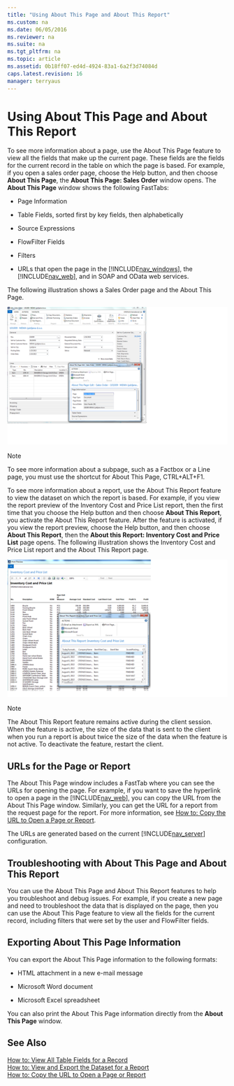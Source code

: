 ```yaml
---
title: "Using About This Page and About This Report"
ms.custom: na
ms.date: 06/05/2016
ms.reviewer: na
ms.suite: na
ms.tgt_pltfrm: na
ms.topic: article
ms.assetid: 0b18ff07-ed4d-4924-83a1-6a2f3d74084d
caps.latest.revision: 16
manager: terryaus
---
```

# Using About This Page and About This Report
To see more information about a page, use the About This Page feature to view all the fields that make up the current page. These fields are the fields for the current record in the table on which the page is based. For example, if you open a sales order page, choose the Help button, and then choose **About This Page**, the **About This Page: Sales Order** window opens. The **About This Page** window shows the following FastTabs:  
  
-   Page Information  
  
-   Table Fields, sorted first by key fields, then alphabetically  
  
-   Source Expressions  
  
-   FlowFilter Fields  
  
-   Filters  
  
-   URLs that open the page in the [!INCLUDE[nav_windows](includes/nav_windows_md.md)], the [!INCLUDE[nav_web](includes/nav_web_md.md)], and in SOAP and OData web services.  
  
 The following illustration shows a Sales Order page and the About This Page.  
  
 ![About This Page window that shows all fields](media/NAV_Zoom_SalesOrderRTC.png "NAV\_Zoom\_SalesOrderRTC")  
  
> [!NOTE]  
>  To see more information about a subpage, such as a Factbox or a Line page, you must use the shortcut for About This Page, CTRL\+ALT\+F1.  
  
 To see more information about a report, use the About This Report feature to view the dataset on which the report is based. For example, if you view the report preview of the Inventory Cost and Price List report, then the first time that you choose the Help button and then choose **About This Report**, you activate the About This Report feature. After the feature is activated, if you view the report preview, choose the Help button, and then choose **About This Report**, then the **About this Report: Inventory Cost and Price List** page opens. The following illustration shows the Inventory Cost and Price List report and the About This Report page.  
  
 ![About This Report page that shows the dataset](media/NAV_Zoom_AboutThisReport.png "NAV\_Zoom\_AboutThisReport")  
  
> [!NOTE]  
>  The About This Report feature remains active during the client session. When the feature is active, the size of the data that is sent to the client when you run a report is about twice the size of the data when the feature is not active. To deactivate the feature, restart the client.  
  
## URLs for the Page or Report  
 The About This Page window includes a FastTab where you can see the URLs for opening the page. For example, if you want to save the hyperlink to open a page in the [!INCLUDE[nav_web](includes/nav_web_md.md)], you can copy the URL from the About This Page window. Similarly, you can get the URL for a report from the request page for the report. For more information, see [How to: Copy the URL to Open a Page or Report](../Topic/How%20to:%20Copy%20the%20URL%20to%20Open%20a%20Page%20or%20Report.md).  
  
 The URLs are generated based on the current [!INCLUDE[nav_server](includes/nav_server_md.md)] configuration.  
  
## Troubleshooting with About This Page and About This Report  
 You can use the About This Page and About This Report features to help you troubleshoot and debug issues. For example, if you create a new page and need to troubleshoot the data that is displayed on the page, then you can use the About This Page feature to view all the fields for the current record, including filters that were set by the user and FlowFilter fields.  
  
## Exporting About This Page Information  
 You can export the About This Page information to the following formats:  
  
-   HTML attachment in a new e\-mail message  
  
-   Microsoft Word document  
  
-   Microsoft Excel spreadsheet  
  
 You can also print the About This Page information directly from the **About This Page** window.  
  
## See Also  
 [How to: View All Table Fields for a Record](../Topic/How%20to:%20View%20All%20Table%20Fields%20for%20a%20Record.md)   
 [How to: View and Export the Dataset for a Report](../Topic/How%20to:%20View%20and%20Export%20the%20Dataset%20for%20a%20Report.md)   
 [How to: Copy the URL to Open a Page or Report](../Topic/How%20to:%20Copy%20the%20URL%20to%20Open%20a%20Page%20or%20Report.md)